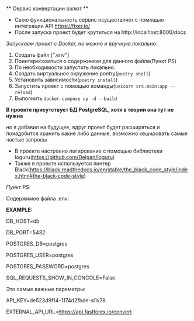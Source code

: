** Сервис конвертации валют **


* Свою функциональность сервис осуществляет с помощью интеграции API https://fixer.io/
* После запуска проект будет крутиться на http://localhost:8000/docs


*Запускаем проект с Docker, но можно и вручную локально:*


1. Создать файл [".env"]
2. Поинтересоваться о содержимом для данного файла(Пункт PS)
3. По необходимости запустить локально:
4. Создать виртуальное окружение poetry(```poetry shell```)
5. Установить зависимости(```poetry install```)
6. Запустить проект с помощью команды(```uvicorn src.main:app --reload```)
8. Выполнить ```docker-compose up -d --build```

**В проекте присутствует БД PostgreSQL, хотя в теории она тут не нужна**


но я добавил на будущее, вдруг проект будет расширяться и понадобится хранить какие либо данные, возможно кешировать самые частые запросы


* В проекте настроено логирование с помощью библиотеки loguru(https://github.com/Delgan/loguru)
* Также в проекте используется линтер Black(https://black.readthedocs.io/en/stable/the_black_code_style/index.html#the-black-code-style)


*Пункт PS:*


Содержимое файла .env:


**EXAMPLE:**

DB_HOST=db


DB_PORT=5432


POSTGRES_DB=postgres


POSTGRES_USER=postgres


POSTGRES_PASSWORD=postgres


SQL_REQUESTS_SHOW_IN_CONCOLE=False


Это самые важные параметры:


API_KEY=de523d9f14-1174d2fbde-sl1x78


EXTERNAL_API_URL=https://api.fastforex.io/convert

  


